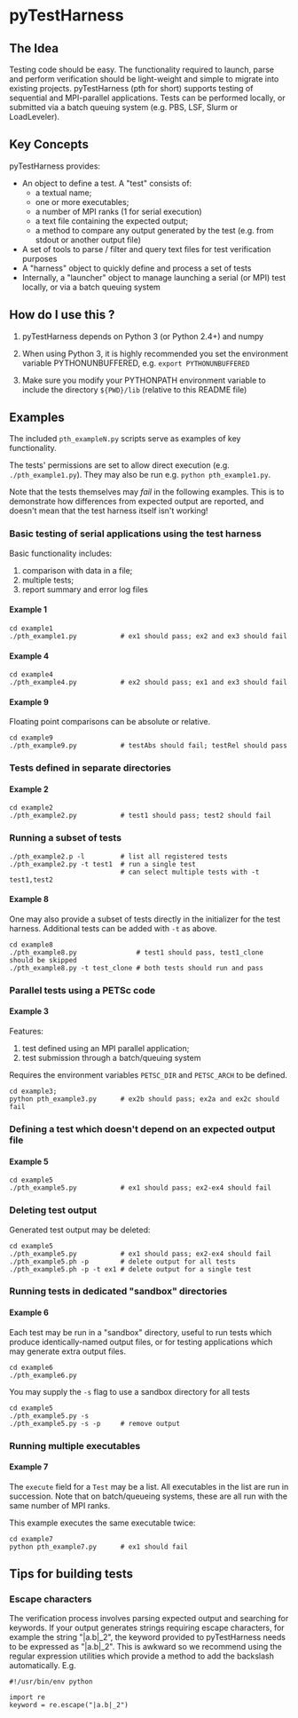 # pyTestHarness
## The Idea

Testing code should be easy. The functionality required to launch, parse and perform verification should be light-weight and simple to migrate into existing projects. pyTestHarness (pth for short) supports testing of sequential and MPI-parallel applications. Tests can be performed locally, or submitted via a batch queuing system (e.g. PBS, LSF, Slurm or LoadLeveler).

## Key Concepts

pyTestHarness provides:

* An object to define a test. A "test" consists of:
    * a textual name;
    * one or more executables;
    * a number of MPI ranks (1 for serial execution)
    * a text file containing the expected output;
    * a method to compare any output generated by the test (e.g. from stdout or another output file)
* A set of tools to parse / filter and query text files for test verification purposes
* A "harness" object to quickly define and process a set of tests
* Internally, a "launcher" object to manage launching a serial (or MPI) test locally, or via a batch queuing system

## How do I use this ?

1. pyTestHarness depends on Python 3 (or Python 2.4+) and numpy

2. When using Python 3, it is highly recommended you set the environment variable PYTHONUNBUFFERED, e.g.
```export PYTHONUNBUFFERED```

3. Make sure you modify your PYTHONPATH environment variable to include the directory ```${PWD}/lib``` (relative to this README file)

## Examples

The included `pth_exampleN.py` scripts serve as examples of key functionality.

The tests' permissions are set to allow direct execution (e.g. `./pth_example1.py`). They may also be run e.g. `python pth_example1.py`.

Note that the tests themselves may _fail_ in the following examples. This is to
demonstrate how differences from expected output are reported, and doesn't mean
that the test harness itself isn't working!

### Basic testing of serial applications using the test harness ###

Basic functionality includes:

1. comparison with data in a file;
2. multiple tests;
3. report summary and error log files

#### Example 1

    cd example1
    ./pth_example1.py           # ex1 should pass; ex2 and ex3 should fail

#### Example 4

    cd example4
    ./pth_example4.py           # ex2 should pass; ex1 and ex3 should fail

#### Example 9

Floating point comparisons can be absolute or relative.

    cd example9
    ./pth_example9.py           # testAbs should fail; testRel should pass

### Tests defined in separate directories
#### Example 2

    cd example2
    ./pth_example2.py           # test1 should pass; test2 should fail

### Running a subset of tests

    ./pth_example2.p -l         # list all registered tests
    ./pth_example2.py -t test1  # run a single test
                                # can select multiple tests with -t test1,test2

#### Example 8
One may also provide a subset of tests directly in the initializer for the test
harness. Additional tests can be added with `-t` as above.

    cd example8
    ./pth_example8.py               # test1 should pass, test1_clone should be skipped
    ./pth_example8.py -t test_clone # both tests should run and pass

### Parallel tests using a PETSc code

#### Example 3
Features:

1. test defined using an MPI parallel application;
2. test submission through a batch/queuing system

Requires the environment variables ```PETSC_DIR``` and ```PETSC_ARCH``` to be defined.

    cd example3;
    python pth_example3.py      # ex2b should pass; ex2a and ex2c should fail

### Defining a test which doesn't depend on an expected output file

#### Example 5

    cd example5
    ./pth_example5.py           # ex1 should pass; ex2-ex4 should fail

### Deleting test output
Generated test output may be deleted:

    cd example5
    ./pth_example5.py           # ex1 should pass; ex2-ex4 should fail
    ./pth_example5.ph -p        # delete output for all tests
    ./pth_example5.ph -p -t ex1 # delete output for a single test

### Running tests in dedicated "sandbox" directories

#### Example 6
Each test may be run in a "sandbox" directory, useful to run tests which produce identically-named output files, or for testing applications which may generate extra output files.

    cd example6
    ./pth_example6.py

You may supply the `-s` flag to use a sandbox directory for all tests

    cd example5
    ./pth_example5.py -s
    ./pth_example5.py -s -p     # remove output

### Running multiple executables

#### Example 7
The `execute` field for a `Test` may be a list.
All executables in the list are run in succession. Note that on batch/queueing
systems, these are all run with the same number of MPI ranks.

This example executes the same executable twice:

    cd example7
    python pth_example7.py      # ex1 should fail

## Tips for building tests

### Escape characters
The verification process involves parsing expected output and searching for keywords. If your output generates strings requiring escape characters, for example the string "|a.b|_2", the keyword provided to pyTestHarness needs to be expressed as "\|a.b\|\_2". This is awkward so we recommend using the regular expression utilities which provide a method to add the backslash automatically. E.g.
```
#!/usr/bin/env python

import re
keyword = re.escape("|a.b|_2")
```

